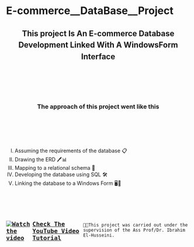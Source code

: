 #                                                         E-commerce__DataBase__Project


<h2 style="text-align: center; line-height: 1.5;">
  This project Is An E-commerce Database Development Linked With A WindowsForm Interface
</h2> 

<div style="display: flex; justify-content: center; align-items: center; height: 200px; text-align: center;">
  <h3>
    The approach of this project went like this
  </h3>
</div>

<ol style="list-style-type: upper-roman;">
  <li>Assuming the requirements of the database 📋</li>
  <li>Drawing the ERD 🖊️📊</li>
  <li> Mapping to a relational schema 🔄</li>
  <li>Developing the database using SQL 🛠️</li>
  <li> Linking the database to a Windows Form 🖥️🔗</li>
</ol>

<div style="display: flex; justify-content: center; align-items: center; height: 200px; font-family: 'academy', monospace;">
  <h3>
    
[![Watch the video](https://img.youtube.com/vi/w0yvBtXohFo/maxresdefault.jpg)](https://youtu.be/w0yvBtXohFo)

### [Check The YouTube Video Tutorial](https://youtu.be/w0yvBtXohFo)

    👨‍🏫This project was carried out under the supervision of the Ass Prof/Dr. Ibrahim El-Husseini.
  </h3>
</div>

